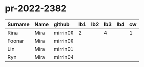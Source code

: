 # pr-2022-2382
| Surname   | Name   | github   | lb1   | lb2   | lb3   | lb4   | cw   |
|:----------|:-------|:---------|:------|:------|:------|:------|:-----|
| Rina      | Mira   | mirrin00 | 2     |       | 4     |       | 1    |
| Foonar    | Mira   | mirrin00 |       |       |       |       |      |
| Lin       | Mira   | mirrin01 |       |       |       |       |      |
| Ryn       | Mira   | mirrin04 |       |       |       |       |      |
